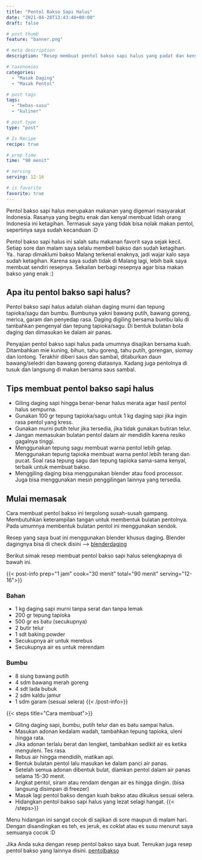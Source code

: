 ```yaml
---
title: "Pentol Bakso Sapi Halus"
date: "2021-04-28T13:43:40+00:00"
draft: false

# post thumb
feature: "banner.png"

# meta description
description: "Resep membuat pentol bakso sapi halus yang padat dan kenyal. Rasanya begitu lezat dan menggoda selera."

# taxonomies
categories:
  - "Masak Daging"
  - "Masak Pentol"

# post tags
tags:
  - "bebas-susu"
  - "kuliner"

# post type
type: "post"

# Is Recipe
recipe: true

# prep time
time: "90 menit"

# serving
serving: 12-16

# is favorite
favorite: true
---
```

Pentol bakso sapi halus merupakan makanan yang digemari masyarakat Indonesia. Rasanya yang begitu enak dan kenyal membuat lidah orang Indonesia ini ketagihan. Termasuk saya yang tidak bisa nolak makan pentol, sepertinya saya sudah kecanduan :D

Pentol bakso sapi halus ini salah satu makanan favorit saya sejak kecil. Setiap sore dan malam saya selalu membeli bakso dan sudah ketagihan. Ya.. harap dimaklumi bakso Malang terkenal enaknya, jadi wajar kalo saya sudah ketagihan. Karena saya sudah tidak di Malang lagi, lebih baik saya membuat sendiri resepnya. Sekalian berbagi resepnya agar bisa makan bakso yang enak :)

## Apa itu pentol bakso sapi halus?

Pentol bakso sapi halus adalah olahan daging murni dan tepung tapioka/sagu dan bumbu. Bumbunya yakni bawang putih, bawang goreng, merica, garam dan penyedap rasa. Daging digiling bersama bumbu lalu di tambahkan pengenyal dan tepung tapioka/sagu. Di bentuk bulatan bola daging dan dimasukan ke dalam air panas. 

Penyajian pentol bakso sapi halus pada umumnya disajikan bersama kuah. Ditambahkan mie kuning, bihun, tahu goreng, tahu putih, gorengan, siomay dan lontong. Terakhir diberi saus dan sambal, ditaburkan daun bawang/seledri dan bawang goreng diatasnya. Kadang juga pentolnya di tusuk dan langsung di makan bersama saus sambal.

## Tips membuat pentol bakso sapi halus

- Giling daging sapi hingga benar-benar halus merata agar hasil pentol halus sempurna.
- Gunakan 100 gr tepung tapioka/sagu untuk 1 kg daging sapi jika ingin rasa pentol yang kress.
- Gunakan murni putih telur jika tersedia, jika tidak gunakan butiran telur.
- Jangan memasukan bulatan pentol dalam air mendidih karena resiko gagalnya tinggi.
- Menggunakan tepung sagu membuat warna pentol lebih gelap. Menggunakan tepung tapioka membuat warna pentol lebih terang dan pucat. Soal rasa tepung sagu dan tepung tapioka sama-sama kenyal, terbaik untuk membuat bakso.
- Menggiling daging bisa menggunakan blender atau food processor. Juga bisa menggunakan mesin penggilingan lainnya yang tersedia.

## Mulai memasak

Cara membuat pentol bakso ini tergolong susah-susah gampang. Membutuhkan keterampilan tangan untuk membentuk bulatan pentolnya. Pada umumnya membentuk bulatan pentol ini menggunakan sendok.

Resep yang saya buat ini menggunakan blender khusus daging. Blender dagingnya bisa di check disini --> [blenderdaging](https://s.click.aliexpress.com/e/_Arlt0r)

Berikut simak resep membuat pentol bakso sapi halus selengkapnya di bawah ini.

{{< post-info prep="1 jam" cook="30 menit" total="90 menit" serving="12-16">}}

### Bahan

-   1 kg daging sapi murni tanpa serat dan tanpa lemak
-   200 gr tepung tapioka
-   500 gr es batu (secukupnya)
-   2 butir telur
-   1 sdt baking powder
-   Secukupnya air untuk merebus
-   Secukupnya air es untuk merendam

### Bumbu

-   8 siung bawang putih
-   4 sdm bawang merah goreng
-   4 sdt lada bubuk
-   2 sdm kaldu jamur
-   1 sdm garam (sesuai selera)
{{< /post-info>}}

{{< steps title="Cara membuat">}}
- Giling daging sapi, bumbu, putih telur dan es batu sampai halus.
- Masukan adonan kedalam wadah, tambahkan tepung tapioka, uleni hingga rata. 
- Jika adonan terlalu berat dan lengket, tambahkan sedikit air es ketika menguleni. Tes rasa.
- Rebus air hingga mendidih, matikan api.
- Bentuk bulatan pentol lalu masukan ke dalam panci air panas. 
- Setelah semua adonan dibentuk bulat, diamkan pentol dalam air panas selama 15-30 menit.
- Angkat pentol, siram atau rendam dengan air es hingga dingin. (bisa langsung disimpan di freezer)
- Masak lagi pentol bakso dengan kuah bakso atau dikukus sesuai selera.
- Hidangkan pentol bakso sapi halus yang lezat selagi hangat.
{{< /steps>}}

Menu hidangan ini sangat cocok di sajikan di sore maupun di malam hari. Dengan disandingkan es teh, es jeruk, es coklat atau es susu menurut saya semuanya cocok :D

Jika Anda suka dengan resep pentol bakso saya buat. Temukan juga resep pentol bakso yang lainnya disini. [pentolbakso](/categories/masak-pentol/)